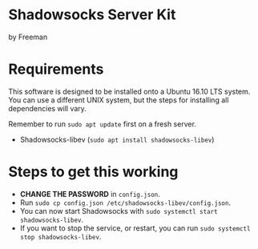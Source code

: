 # Shadowsocks Server Kit

by Freeman

# Requirements

This software is designed to be installed onto a Ubuntu 16.10 LTS system. You can use a different UNIX system, but the steps for installing all dependencies will vary.

Remember to run `sudo apt update` first on a fresh server.

- Shadowsocks-libev (`sudo apt install shadowsocks-libev`)

# Steps to get this working

- **CHANGE THE PASSWORD** in `config.json`.
- Run `sudo cp config.json /etc/shadowsocks-libev/config.json`.
- You can now start Shadowsocks with `sudo systemctl start shadowsocks-libev`.
- If you want to stop the service, or restart, you can run `sudo systemctl stop shadowsocks-libev`.

